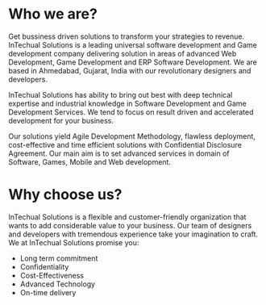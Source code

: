 # Who we are?
Get bussiness driven solutions to transform your strategies to revenue.
InTechual Solutions is a leading universal software development and Game development company delivering solution in areas of advanced Web Development, Game Development and ERP Software Development. We are based in Ahmedabad, Gujarat, India with our revolutionary designers and developers.

InTechual Solutions has ability to bring out best with deep technical expertise and industrial knowledge in Software Development and Game Development Services. We tend to focus on result driven and accelerated development for your business.

Our solutions yield Agile Development Methodology, flawless deployment, cost-effective and time efficient solutions with Confidential Disclosure Agreement. Our main aim is to set advanced services in domain of Software, Games, Mobile and Web development.

# Why choose us?
InTechual Solutions is a flexible and customer-friendly organization that wants to add considerable value to your business. Our team of designers and developers with tremendous experience take your imagination to craft.
We at InTechual Solutions promise you:

* Long term commitment
* Confidentiality
* Cost-Effectiveness
* Advanced Technology
* On-time delivery

